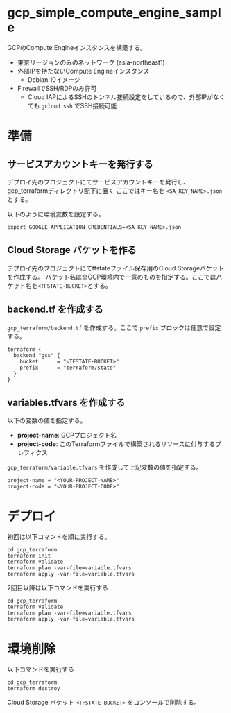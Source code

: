 # gcp_simple_compute_engine_sample
GCPのCompute Engineインスタンスを構築する。

- 東京リージョンのみのネットワーク (asia-northeast1)
- 外部IPを持たないCompute Engineインスタンス
  - Debian 10イメージ
- FirewallでSSH/RDPのみ許可
  - Cloud IAPによるSSHのトンネル接続設定をしているので、外部IPがなくても `gcloud ssh` でSSH接続可能

# 準備

## サービスアカウントキーを発行する

デプロイ先のプロジェクトにてサービスアカウントキーを発行し、gcp_terraformディレクトリ配下に置く
ここではキー名を `<SA_KEY_NAME>.json` とする。

以下のように環境変数を設定する。

```
export GOOGLE_APPLICATION_CREDENTIALS=<SA_KEY_NAME>.json
```

## Cloud Storage バケットを作る

デプロイ先のプロジェクトにてtfstateファイル保存用のCloud Storageバケットを作成する。
バケット名は全GCP環境内で一意のものを指定する。ここではバケット名を`<TFSTATE-BUCKET>`とする。

## backend.tf を作成する

`gcp_terraform/backend.tf` を作成する。ここで `prefix` ブロックは任意で設定する。

```
terraform {
  backend "gcs" {
    bucket      = "<TFSTATE-BUCKET>"
    prefix      = "terraform/state"
  }
}
```

## variables.tfvars を作成する

以下の変数の値を指定する。

- **project-name**: GCPプロジェクト名
- **project-code**: このTerraformファイルで構築されるリソースに付与するプレフィクス

`gcp_terraform/variable.tfvars` を作成して上記変数の値を指定する。

```
project-name = "<YOUR-PROJECT-NAME>"
project-code = "<YOUR-PROJECT-CODE>"
```

# デプロイ

初回は以下コマンドを順に実行する。

```
cd gcp_terraform
terraform init
terraform validate
terraform plan -var-file=variable.tfvars
terraform apply -var-file=variable.tfvars
```

2回目以降は以下コマンドを実行する

```
cd gcp_terraform
terraform validate
terraform plan -var-file=variable.tfvars
terraform apply -var-file=variable.tfvars
```

# 環境削除

以下コマンドを実行する

```
cd gcp_terraform
terraform destroy
```

Cloud Storage バケット `<TFSTATE-BUCKET>` をコンソールで削除する。